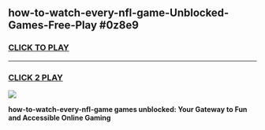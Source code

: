 
## how-to-watch-every-nfl-game-Unblocked-Games-Free-Play #0z8e9
<h3>
<a href="https://us.freeplayer.one?title=how-to-watch-every-nfl-game&ref=9M">CLICK TO PLAY</a></h3>
<hr>

<h3>
<a href="https://us.freeplayer.one?title=how-to-watch-every-nfl-game&ref=9M">CLICK 2 PLAY</a>
  
</h3>

<a href="https://us.freeplayer.one?title=how-to-watch-every-nfl-game&ref=9M"><img src="https://clearcache.store/games.png"></a>


**how-to-watch-every-nfl-game games unblocked: Your Gateway to Fun and Accessible Online Gaming**
